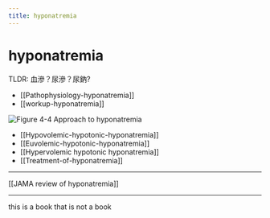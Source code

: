```yaml
---
title: hyponatremia
---
```

# hyponatremia

TLDR: 血滲？尿滲？尿鈉?

* [[Pathophysiology-hyponatremia]]
* [[workup-hyponatremia]]

![Figure 4-4 Approach to hyponatremia](https://i.imgur.com/qPauwJS.png)

* [[Hypovolemic-hypotonic-hyponatremia]]
* [[Euvolemic-hypotonic-hyponatremia]]
* [[Hypervolemic hypotonic hyponatremia]]
* [[Treatment-of-hyponatremia]]

---

[[JAMA review of hyponatremia]]

---

this is a book
that is not a book
